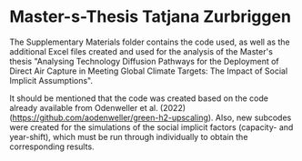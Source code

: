# Master-s-Thesis Tatjana Zurbriggen

The Supplementary Materials folder contains the code used, as well as the additional Excel files created and used for the analysis of the Master's thesis "Analysing Technology Diffusion Pathways for the Deployment of Direct Air Capture in Meeting Global Climate Targets: The Impact of Social Implicit Assumptions".

It should be mentioned that the code was created based on the code already available from Odenweller et al. (2022) (https://github.com/aodenweller/green-h2-upscaling). Also, new subcodes were created for the simulations of the social implicit factors (capacity- and year-shift), which must be run through individually to obtain the corresponding results.  
